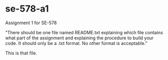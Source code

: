 # se-578-a1
Assignment 1 for SE-578

"There should be one file named README.txt explaining which file contains what part of the
assignment and explaining the procedure to build your code. It should only be a .txt format. No
other format is acceptable."

This is that file.